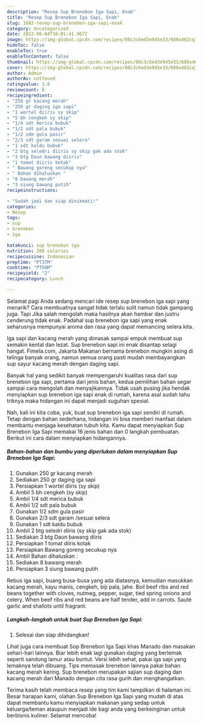 ```yaml
---
description: "Resep Sup Brenebon Iga Sapi, Enak"
title: "Resep Sup Brenebon Iga Sapi, Enak"
slug: 1682-resep-sup-brenebon-iga-sapi-enak
category: Uncategorized
date: 2022-06-04T16:01:41.967Z
image: https://img-global.cpcdn.com/recipes/08c3c6ed3e945e33/680x482cq70/sup-brenebon-iga-sapi-foto-resep-utama.jpg
hideToc: false
enableToc: true
enableTocContent: false
thumbnail: https://img-global.cpcdn.com/recipes/08c3c6ed3e945e33/680x482cq70/sup-brenebon-iga-sapi-foto-resep-utama.jpg
cover: https://img-global.cpcdn.com/recipes/08c3c6ed3e945e33/680x482cq70/sup-brenebon-iga-sapi-foto-resep-utama.jpg
author: Admin
authorAv: notfound
ratingvalue: 3.8
reviewcount: 8
recipeingredient:
- "250 gr kacang merah"
- "250 gr daging iga sapi"
- "1 wortel diiris sy skip"
- "5 bh cengkeh sy skip"
- "1/4 sdt merica bubuk"
- "1/2 sdt pala bubuk"
- "1/2 sdm gula pasir"
- "2/3 sdt garam sesuai selera"
- "1 sdt kaldu bubuk"
- "2 btg seledri diiris sy skip gak ada stok"
- "3 btg Daun bawang diiris"
- "1 tomat diiris kotak"
- " Bawang goreng secukup nya"
- " Bahan dihaluskan "
- "8 bawang merah"
- "3 siung bawang putih"
recipeinstructions:

- "Sudah jadi dan siap dinikmati!"
categories:
- Resep
tags:
- sup
- brenebon
- iga

katakunci: sup brenebon iga 
nutrition: 209 calories
recipecuisine: Indonesian
preptime: "PT37M"
cooktime: "PT58M"
recipeyield: "2"
recipecategory: Lunch

---
```



Selamat pagi Anda sedang mencari ide resep sup brenebon iga sapi yang menarik? Cara membuatnya sangat tidak terlalu sulit namun tidak gampang juga. Tapi Jika salah mengolah maka hasilnya akan hambar dan justru cenderung tidak enak. Padahal sup brenebon iga sapi yang enak seharusnya mempunyai aroma dan rasa yang dapat memancing selera kita.


Iga sapi dan kacang merah yang dimasak sampai empuk membuat sup semakin kental dan lezat. Sup brenebon sapi ini enak disantap selagi hangat. Fimela.com, Jakarta Makanan bernama brenebon mungkin asing di telinga banyak orang, namun semua orang pasti mudah membayangkan sup sayur kacang merah dengan daging sapi.

Banyak hal yang sedikit banyak mempengaruhi kualitas rasa dari sup brenebon iga sapi, pertama dari jenis bahan, kedua pemilihan bahan segar sampai cara mengolah dan menyajikannya. Tidak usah pusing jika hendak menyiapkan sup brenebon iga sapi enak di rumah, karena asal sudah tahu triknya maka hidangan ini dapat menjadi suguhan spesial.


Nah, kali ini kita coba, yuk, buat sup brenebon iga sapi sendiri di rumah. Tetap dengan bahan sederhana, hidangan ini bisa memberi manfaat dalam membantu menjaga kesehatan tubuh kita. Kamu dapat menyiapkan Sup Brenebon Iga Sapi memakai 16 jenis bahan dan 0 langkah pembuatan. Berikut ini cara dalam menyiapkan hidangannya.

<!--inarticleads1-->

##### Bahan-bahan dan bumbu yang diperlukan dalam menyiapkan Sup Brenebon Iga Sapi:

1. Gunakan 250 gr kacang merah
1. Sediakan 250 gr daging iga sapi
1. Persiapkan 1 wortel diiris (sy skip)
1. Ambil 5 bh cengkeh (sy skip)
1. Ambil 1/4 sdt merica bubuk
1. Ambil 1/2 sdt pala bubuk
1. Gunakan 1/2 sdm gula pasir
1. Gunakan 2/3 sdt garam /sesuai selera
1. Gunakan 1 sdt kaldu bubuk
1. Ambil 2 btg seledri diiris (sy skip gak ada stok)
1. Sediakan 3 btg Daun bawang diiris
1. Persiapkan 1 tomat diiris kotak
1. Persiapkan  Bawang goreng secukup nya
1. Ambil  Bahan dihaluskan :
1. Sediakan 8 bawang merah
1. Persiapkan 3 siung bawang putih


Rebus iga sapi, buang busa-busa yang ada diatasnya, kemudian masukkan kacang merah, kayu manis, cengkeh, biji pala, jahe. Boil beef ribs and red beans together with cloves, nutmeg, pepper, sugar, tied spring onions and celery. When beef ribs and red beans are half tender, add in carrots. Sauté garlic and shallots until fragrant. 

<!--inarticleads2-->

##### Langkah-langkah untuk buat Sup Brenebon Iga Sapi:


1. Selesai dan siap dihidangkan!

Lihat juga cara membuat Sop Brenebon Iga Sapi khas Manado dan masakan sehari-hari lainnya. Biar lebih enak lagi gunakan daging yang berlemak seperti sandung lamur atau buntut. Versi lebih sehat, pakai iga sapi yang lemaknya telah dibuang. Tips memasak brenebon lainnya pakai bahan kacang merah kering. Sup brenebon merupakan sajian sup daging dan kacang merah dari Manado dengan cita rasa gurih dan menghangatkan. 

Terima kasih telah membaca resep yang tim kami tampilkan di halaman ini. Besar harapan kami, olahan Sup Brenebon Iga Sapi yang mudah di atas dapat membantu kamu menyiapkan makanan yang sedap untuk keluarga/teman ataupun menjadi ide bagi anda yang berkeinginan untuk berbisnis kuliner. Selamat mencoba!
